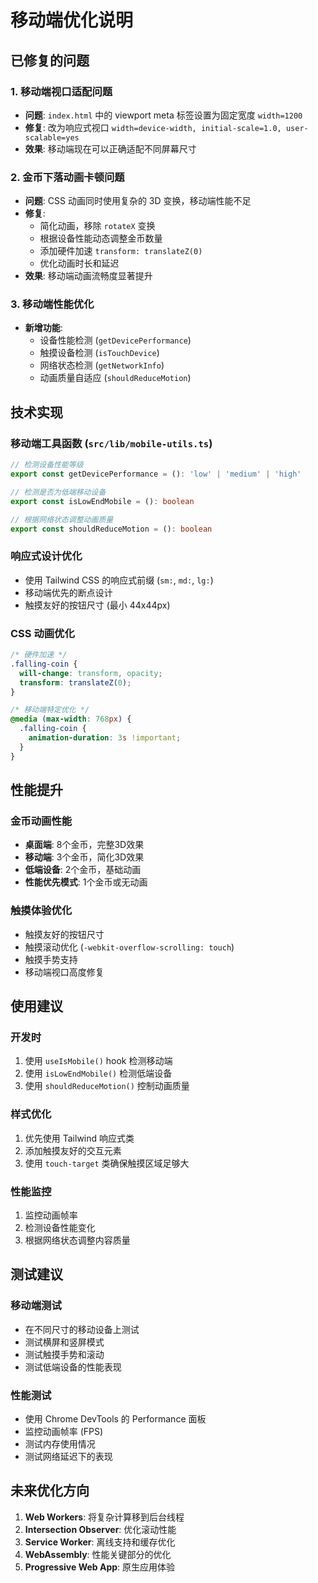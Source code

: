 # 移动端优化说明

## 已修复的问题

### 1. 移动端视口适配问题
- **问题**: `index.html` 中的 viewport meta 标签设置为固定宽度 `width=1200`
- **修复**: 改为响应式视口 `width=device-width, initial-scale=1.0, user-scalable=yes`
- **效果**: 移动端现在可以正确适配不同屏幕尺寸

### 2. 金币下落动画卡顿问题
- **问题**: CSS 动画同时使用复杂的 3D 变换，移动端性能不足
- **修复**: 
  - 简化动画，移除 `rotateX` 变换
  - 根据设备性能动态调整金币数量
  - 添加硬件加速 `transform: translateZ(0)`
  - 优化动画时长和延迟
- **效果**: 移动端动画流畅度显著提升

### 3. 移动端性能优化
- **新增功能**:
  - 设备性能检测 (`getDevicePerformance`)
  - 触摸设备检测 (`isTouchDevice`)
  - 网络状态检测 (`getNetworkInfo`)
  - 动画质量自适应 (`shouldReduceMotion`)

## 技术实现

### 移动端工具函数 (`src/lib/mobile-utils.ts`)
```typescript
// 检测设备性能等级
export const getDevicePerformance = (): 'low' | 'medium' | 'high'

// 检测是否为低端移动设备
export const isLowEndMobile = (): boolean

// 根据网络状态调整动画质量
export const shouldReduceMotion = (): boolean
```

### 响应式设计优化
- 使用 Tailwind CSS 的响应式前缀 (`sm:`, `md:`, `lg:`)
- 移动端优先的断点设计
- 触摸友好的按钮尺寸 (最小 44x44px)

### CSS 动画优化
```css
/* 硬件加速 */
.falling-coin {
  will-change: transform, opacity;
  transform: translateZ(0);
}

/* 移动端特定优化 */
@media (max-width: 768px) {
  .falling-coin {
    animation-duration: 3s !important;
  }
}
```

## 性能提升

### 金币动画性能
- **桌面端**: 8个金币，完整3D效果
- **移动端**: 3个金币，简化3D效果
- **低端设备**: 2个金币，基础动画
- **性能优先模式**: 1个金币或无动画

### 触摸体验优化
- 触摸友好的按钮尺寸
- 触摸滚动优化 (`-webkit-overflow-scrolling: touch`)
- 触摸手势支持
- 移动端视口高度修复

## 使用建议

### 开发时
1. 使用 `useIsMobile()` hook 检测移动端
2. 使用 `isLowEndMobile()` 检测低端设备
3. 使用 `shouldReduceMotion()` 控制动画质量

### 样式优化
1. 优先使用 Tailwind 响应式类
2. 添加触摸友好的交互元素
3. 使用 `touch-target` 类确保触摸区域足够大

### 性能监控
1. 监控动画帧率
2. 检测设备性能变化
3. 根据网络状态调整内容质量

## 测试建议

### 移动端测试
- 在不同尺寸的移动设备上测试
- 测试横屏和竖屏模式
- 测试触摸手势和滚动
- 测试低端设备的性能表现

### 性能测试
- 使用 Chrome DevTools 的 Performance 面板
- 监控动画帧率 (FPS)
- 测试内存使用情况
- 测试网络延迟下的表现

## 未来优化方向

1. **Web Workers**: 将复杂计算移到后台线程
2. **Intersection Observer**: 优化滚动性能
3. **Service Worker**: 离线支持和缓存优化
4. **WebAssembly**: 性能关键部分的优化
5. **Progressive Web App**: 原生应用体验
